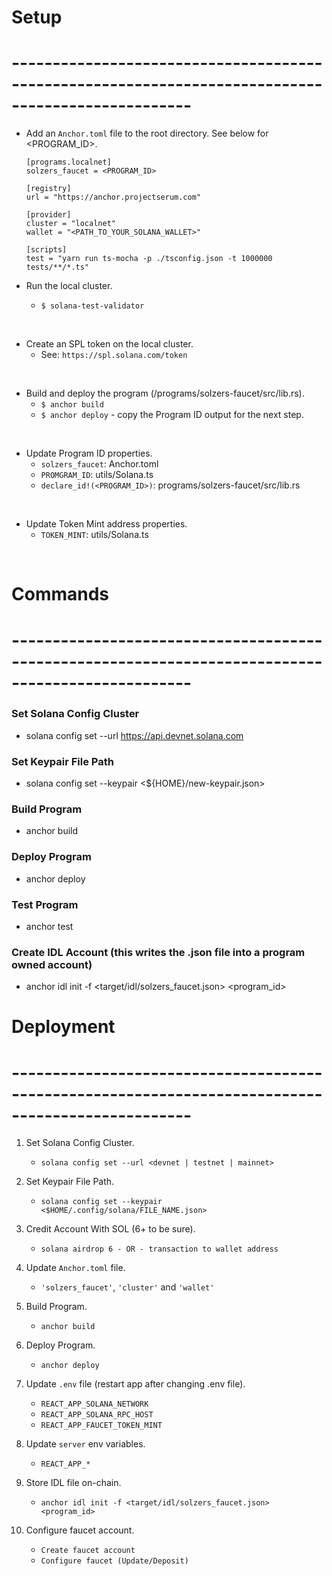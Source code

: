 # Setup
# --------------------------------------------------------------------------------------------------

- Add an `Anchor.toml` file to the root directory. See below for <PROGRAM_ID>.
  ```
  [programs.localnet]
  solzers_faucet = <PROGRAM_ID>

  [registry]
  url = "https://anchor.projectserum.com"

  [provider]
  cluster = "localnet"
  wallet = "<PATH_TO_YOUR_SOLANA_WALLET>"

  [scripts]
  test = "yarn run ts-mocha -p ./tsconfig.json -t 1000000 tests/**/*.ts"
  ```

- Run the local cluster.
  - `$ solana-test-validator`

<br/>

- Create an SPL token on the local cluster.
  - See: `https://spl.solana.com/token`

<br/>

- Build and deploy the program (/programs/solzers-faucet/src/lib.rs).
  - `$ anchor build`
  - `$ anchor deploy` - copy the Program ID output for the next step.

<br/>

- Update Program ID properties.
  - `solzers_faucet`: Anchor.toml
  - `PROMGRAM_ID`: utils/Solana.ts
  - `declare_id!(<PROGRAM_ID>)`: programs/solzers-faucet/src/lib.rs

<br/>

- Update Token Mint address properties.
  - `TOKEN_MINT`: utils/Solana.ts

<br/>

# Commands
# --------------------------------------------------------------------------------------------------

### Set Solana Config Cluster
  - solana config set --url https://api.devnet.solana.com

### Set Keypair File Path
  - solana config set --keypair <${HOME}/new-keypair.json>

### Build Program
  - anchor build

### Deploy Program
  - anchor deploy

### Test Program
  - anchor test
  
### Create IDL Account (this writes the .json file into a program owned account)
  - anchor idl init -f <target/idl/solzers_faucet.json> <program_id>


# Deployment
# --------------------------------------------------------------------------------------------------

1. Set Solana Config Cluster.
    - `solana config set --url <devnet | testnet | mainnet>`

2. Set Keypair File Path.
    - `solana config set --keypair <$HOME/.config/solana/FILE_NAME.json>`

3. Credit Account With SOL (6+ to be sure).
    - `solana airdrop 6 - OR - transaction to wallet address`

4. Update `Anchor.toml` file.
    - `'solzers_faucet'`, `'cluster'` and `'wallet'`

5. Build Program.
    - `anchor build`

6. Deploy Program.
    - `anchor deploy`

7. Update `.env` file (restart app after changing .env file).
    - `REACT_APP_SOLANA_NETWORK`
    - `REACT_APP_SOLANA_RPC_HOST`
    - `REACT_APP_FAUCET_TOKEN_MINT`

8. Update `server` env variables.
    - `REACT_APP_*`

9. Store IDL file on-chain.
    - `anchor idl init -f <target/idl/solzers_faucet.json> <program_id>`

10. Configure faucet account.
    - `Create faucet account`
    - `Configure faucet (Update/Deposit)`